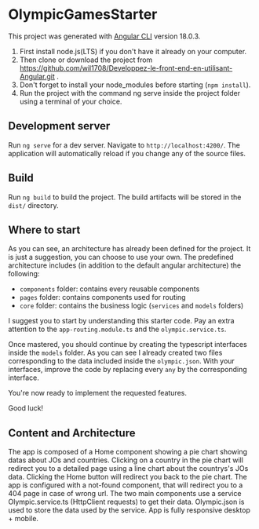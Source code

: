 # OlympicGamesStarter

This project was generated with [Angular CLI](https://github.com/angular/angular-cli) version 18.0.3.

1. First install node.js(LTS) if you don't have it already on your computer.
2. Then clone or download the project from https://github.com/wil1708/Developpez-le-front-end-en-utilisant-Angular.git .
3. Don't forget to install your node_modules before starting (`npm install`).
4. Run the project with the command ng serve inside the project folder using a terminal of your choice.

## Development server

Run `ng serve` for a dev server. Navigate to `http://localhost:4200/`. The application will automatically reload if you change any of the source files.

## Build

Run `ng build` to build the project. The build artifacts will be stored in the `dist/` directory.

## Where to start

As you can see, an architecture has already been defined for the project. It is just a suggestion, you can choose to use your own. The predefined architecture includes (in addition to the default angular architecture) the following:

- `components` folder: contains every reusable components
- `pages` folder: contains components used for routing
- `core` folder: contains the business logic (`services` and `models` folders)

I suggest you to start by understanding this starter code. Pay an extra attention to the `app-routing.module.ts` and the `olympic.service.ts`.

Once mastered, you should continue by creating the typescript interfaces inside the `models` folder. As you can see I already created two files corresponding to the data included inside the `olympic.json`. With your interfaces, improve the code by replacing every `any` by the corresponding interface.

You're now ready to implement the requested features.

Good luck!

## Content and Architecture 

The app is composed of a Home component showing a pie chart showing datas about JOs and countries. 
Clicking on a country in the pie chart will redirect you to a detailed page using a line chart about the countrys's JOs data.
Clicking the Home button will redirect you back to the pie chart.
The app is configured with a not-found component, that will redirect you to a 404 page in case of wrong url.
The two main components use a service Olympic.service.ts (HttpClient requests) to get their data.
Olympic.json is used to store the data used by the service.
App is fully responsive desktop + mobile.
